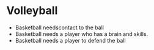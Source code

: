 <h1> Volleyball </h1>
<ul>
  <li> Basketball needscontact to the ball</li>
  <li> Basketball needs a player who has a brain and skills. </li>
  <li> Basketball needs a player to defend the ball </li>
</ul>
